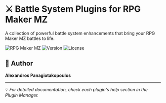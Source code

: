 # ⚔️ Battle System Plugins for RPG Maker MZ

A collection of powerful battle system enhancements that bring your RPG Maker MZ battles to life.

![RPG Maker MZ](https://img.shields.io/badge/RPG%20Maker-MZ-blue)
![Version](https://img.shields.io/badge/version-1.0.0-green)
![License](https://img.shields.io/badge/license-CC%20BY%204.0-orange)



## 👤 Author

**Alexandros Panagiotakopoulos**

---

💡 *For detailed documentation, check each plugin's help section in the Plugin Manager.*
